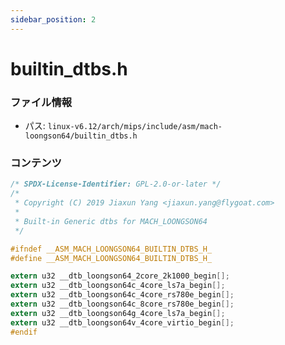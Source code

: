 ```yaml
---
sidebar_position: 2
---
```

# builtin_dtbs.h

### ファイル情報

- パス: `linux-v6.12/arch/mips/include/asm/mach-loongson64/builtin_dtbs.h`

### コンテンツ

```h
/* SPDX-License-Identifier: GPL-2.0-or-later */
/*
 * Copyright (C) 2019 Jiaxun Yang <jiaxun.yang@flygoat.com>
 *
 * Built-in Generic dtbs for MACH_LOONGSON64
 */

#ifndef __ASM_MACH_LOONGSON64_BUILTIN_DTBS_H_
#define __ASM_MACH_LOONGSON64_BUILTIN_DTBS_H_

extern u32 __dtb_loongson64_2core_2k1000_begin[];
extern u32 __dtb_loongson64c_4core_ls7a_begin[];
extern u32 __dtb_loongson64c_4core_rs780e_begin[];
extern u32 __dtb_loongson64c_8core_rs780e_begin[];
extern u32 __dtb_loongson64g_4core_ls7a_begin[];
extern u32 __dtb_loongson64v_4core_virtio_begin[];
#endif

```

